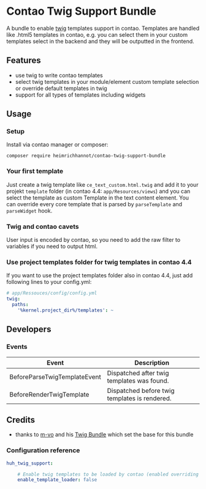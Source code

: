 # Contao Twig Support Bundle

A bundle to enable [twig](https://twig.symfony.com/) templates support in contao. Templates are handled like .html5 templates in contao, e.g. you can select them in your custom templates select in the backend and they will be outputted in the frontend.

## Features
* use twig to write contao templates
* select twig templates in your module/element custom template selection or override default templates in twig
* support for all types of templates including widgets

## Usage

### Setup

Install via contao manager or composer:

    composer require heimrichhannot/contao-twig-support-bundle
    

    
### Your first template

Just create a twig template like `ce_text_custom.html.twig` and add it to your projekt `template` folder (in contao 4.4: `app/Resources/views`) and you can select the template as custom Template in the text content element. You can override every core template that is parsed by `parseTemplate` and `parseWidget` hook. 

### Twig and contao cavets

User input is encoded by contao, so you need to add the raw filter to variables if you need to output html.

### Use project templates folder for twig templates in contao 4.4

If you want to use the project templates folder also in contao 4.4, just add following lines to your config.yml:

```yaml
# app/Ressouces/config/config.yml
twig:
  paths:
    '%kernel.project_dir%/templates': ~
```

## Developers

### Events

Event | Description
----- | -----------
BeforeParseTwigTemplateEvent | Dispatched after twig templates was found.
BeforeRenderTwigTemplate | Dispatched before twig templates is rendered.

## Credits
* thanks to [m-vo](https://github.com/m-vo) and his [Twig Bundle](https://github.com/m-vo/contao-twig) which set the base for this bundle

### Configuration reference

```yaml
huh_twig_support:

    # Enable twig templates to be loaded by contao (enabled overriding core templates and select twig templates in the contao backend).
    enable_template_loader: false
```